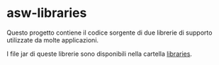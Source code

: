 # asw-libraries

Questo progetto contiene il codice sorgente 
di due librerie di supporto 
utilizzate da molte applicazioni. 

I file jar di queste librerie sono disponibili 
nella cartella [libraries](../libraries/).
